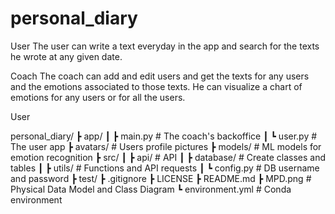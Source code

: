 # personal_diary

User
The user can write a text everyday in the app and search for the texts he wrote at any given date.

Coach
The coach can add and edit users and get the texts for any users and the emotions associated to those texts.
He can visualize a chart of emotions for any users or for all the users.

User

personal_diary/
┣ app/
┃ ┣ main.py         # The coach's backoffice
┃ ┗ user.py         # The user app
┣ avatars/          # Users profile pictures
┣ models/           # ML models for emotion recognition
┣ src/
┃ ┣ api/            # API
┃ ┣ database/       # Create classes and tables
┃ ┣ utils/          # Functions and API requests
┃ ┗ config.py       # DB username and password
┣ test/
┣ .gitignore
┣ LICENSE
┣ README.md
┣ MPD.png           # Physical Data Model and Class Diagram
┗ environment.yml   # Conda environment